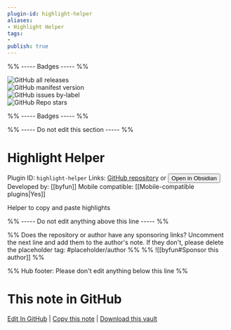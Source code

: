 ```yaml
---
plugin-id: highlight-helper
aliases:
- Highlight Helper
tags: 
- 
publish: true
---
```


%% ----- Badges ----- %%

![GitHub all releases](https://img.shields.io/github/downloads/byfun/obsidian-highlight-helper/total?color=573E7A&logo=github&style=for-the-badge)   
![GitHub manifest version](https://img.shields.io/github/manifest-json/v/byfun/obsidian-highlight-helper?color=573E7A&logo=github&style=for-the-badge)   
![GitHub issues by-label](https://img.shields.io/github/issues/byfun/obsidian-highlight-helper/help%20wanted?color=573E7A&logo=github&style=for-the-badge)   
![GitHub Repo stars](https://img.shields.io/github/stars/byfun/obsidian-highlight-helper?color=573E7A&logo=github&style=for-the-badge)

%% ----- Badges ----- %%

%% ----- Do not edit this section ----- %%

# Highlight Helper

Plugin ID: `highlight-helper`
Links: [GitHub repository](https://github.com/byfun/obsidian-highlight-helper) or [<button id=HH>Open in Obsidian</button>](obsidian://show-plugin?id=highlight-helper)
Developed by: [[byfun]]
Mobile compatible: [[Mobile-compatible plugins|Yes]]

Helper to copy and paste highlights

%% ----- Do not edit anything above this line ----- %% 

%% Does the repository or author have any sponsoring links? Uncomment the next line and add them to the author's note. If they don't, please delete the placeholder tag: #placeholder/author %%
%% ![[byfun#Sponsor this author]] %%

%% Hub footer: Please don't edit anything below this line %%

# This note in GitHub

<span class="git-footer">[Edit In GitHub](https://github.dev/obsidian-community/obsidian-hub/blob/main/02%20-%20Community%20Expansions/02.05%20All%20Community%20Expansions/Plugins/highlight-helper.md "git-hub-edit-note") | [Copy this note](https://raw.githubusercontent.com/obsidian-community/obsidian-hub/main/02%20-%20Community%20Expansions/02.05%20All%20Community%20Expansions/Plugins/highlight-helper.md "git-hub-copy-note") | [Download this vault](https://github.com/obsidian-community/obsidian-hub/archive/refs/heads/main.zip "git-hub-download-vault") </span>
